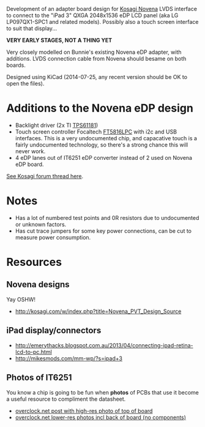Development of an adapter board design for [Kosagi Novena](http://kosagi.com/w/index.php?title=Novena_Main_Page) LVDS interface to connect to the "iPad 3" QXGA 2048x1536 eDP LCD panel (aka LG LP097QX1-SPC1 and related models). Possibly also a touch screen interface to suit that display...

**VERY EARLY STAGES, NOT A THING YET**

Very closely modelled on Bunnie's existing Novena eDP adapter, with additions. LVDS connection cable from Novena should besame on both boards.

Designed using KiCad (2014-07-25, any recent version should be OK to open the files).

# Additions to the Novena eDP design

* Backlight driver (2x TI [TPS61181](http://www.ti.com/product/tps61181))
* Touch screen controller Focaltech [FT5816LPC](http://www.focaltech-systems.com/En/solutions.aspx?CateID=54) with i2c and USB interfaces. This is a very undocumented chip, and capacative touch is a fairly undocumented technology, so there's a strong chance this will never work.
* 4 eDP lanes out of IT6251 eDP converter instead of 2 used on Novena eDP board.

[See Kosagi forum thread here](http://www.kosagi.com/forums/viewtopic.php?id=58).

# Notes

* Has a lot of numbered test points and 0R resistors due to undocumented or unknown factors.
* Has cut trace jumpers for some key power connections, can be cut to measure power consumption.

# Resources

## Novena designs

Yay OSHW!

* http://kosagi.com/w/index.php?title=Novena_PVT_Design_Source

## iPad display/connectors

* http://emerythacks.blogspot.com.au/2013/04/connecting-ipad-retina-lcd-to-pc.html
* http://mikesmods.com/mm-wp/?s=ipad+3

## Photos of IT6251

You know a chip is going to be fun when **photos** of PCBs that use it become a useful resource to compliment the datasheet.

* [overclock.net post with high-res photo of top of board](http://www.overclock.net/t/1225919/yamakasi-catleap-monitor-club/2110#post_16887300)
* [overclock.net lower-res photos incl back of board (no components)](http://www.overclock.net/t/1304102/catleap-q270-replacement-board#post_18163044)

